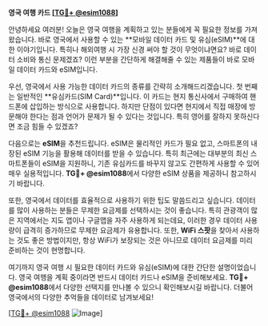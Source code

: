 **영국 여행 카드 [[TG💪+ @esim1088](https://t.me/s/esim1088)]**

안녕하세요 여러분! 오늘은 영국 여행을 계획하고 있는 분들에게 꼭 필요한 정보를 가져왔습니다. 바로 영국에서 사용할 수 있는 **모바일 데이터 카드 및 유심(eSIM)**에 대한 이야기입니다. 특히나 해외여행 시 가장 신경 써야 할 것이 무엇이냐면요? 바로 데이터 소비와 통신 문제겠죠? 이런 부분을 간단하게 해결해줄 수 있는 제품들이 바로 모바일 데이터 카드와 eSIM입니다.

우선, 영국에서 사용 가능한 데이터 카드의 종류를 간략히 소개해드리겠습니다. 첫 번째는 일반적인 **유심카드(SIM Card)**입니다. 이 카드는 현지 통신사에서 구매하여 핸드폰에 삽입하는 방식으로 사용합니다. 하지만 단점이 있다면 현지에서 직접 매장에 방문해야 한다는 점과 언어가 문제가 될 수 있다는 것입니다. 특히 영어를 잘하지 못하신다면 조금 힘들 수 있겠죠?

다음으로는 **eSIM**을 추천드립니다. eSIM은 물리적인 카드가 필요 없고, 스마트폰의 내장된 eSIM 기능을 활용해 데이터를 받을 수 있습니다. 특히 최근에는 대부분의 최신 스마트폰들이 eSIM을 지원하니, 기존 유심카드를 바꾸지 않고도 간편하게 사용할 수 있어 매우 실용적입니다. **TG💪+ @esim1088**에서 다양한 eSIM 상품을 제공하니 참고하시기 바랍니다.

또한, 영국에서 데이터를 효율적으로 사용하기 위한 팁도 말씀드리고 싶습니다. 데이터를 많이 사용하는 분들은 무제한 요금제를 선택하시는 것이 좋습니다. 특히 관광객이 많은 지역에서는 지도 앱이나 구글맵을 자주 사용하게 되는데요, 이러한 경우 데이터 사용량이 급격히 증가하므로 무제한 요금제가 유용합니다. 또한, **WiFi 스팟**을 찾아서 사용하는 것도 좋은 방법이지만, 항상 WiFi가 보장되는 것은 아니므로 데이터 요금제를 미리 준비하는 것이 현명합니다.

여기까지 영국 여행 시 필요한 데이터 카드와 유심(eSIM)에 대한 간단한 설명이었습니다. 영국 여행을 계획 중이라면 반드시 데이터 카드나 eSIM을 준비해보세요. **TG💪+ @esim1088**에서 다양한 선택지를 만나볼 수 있으니 확인해보시길 바랍니다. 더불어 영국에서의 다양한 추억들을 데이터로 남겨보세요!

[[TG💪+ @esim1088](https://t.me/s/esim1088) ![Image](https://i.postimg.cc/Y0z9fWf4/image.png)]